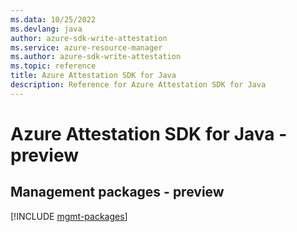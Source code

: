 ```yaml
---
ms.data: 10/25/2022
ms.devlang: java
author: azure-sdk-write-attestation
ms.service: azure-resource-manager
ms.author: azure-sdk-write-attestation
ms.topic: reference
title: Azure Attestation SDK for Java
description: Reference for Azure Attestation SDK for Java
---
```

# Azure Attestation SDK for Java - preview

## Management packages - preview
[!INCLUDE [mgmt-packages](attestation-mgmt-index.md)]